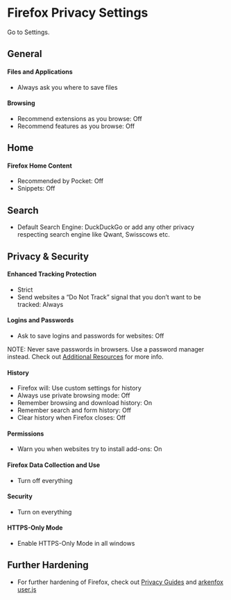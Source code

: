 # Firefox Privacy Settings

Go to Settings.



## General

#### Files and Applications
- Always ask you where to save files

#### Browsing
- Recommend extensions as you browse: Off
- Recommend features as you browse: Off



## Home

#### Firefox Home Content
- Recommended by Pocket: Off
- Snippets: Off



## Search
- Default Search Engine: DuckDuckGo or add any other privacy respecting search engine like Qwant, Swisscows etc.



## Privacy & Security

#### Enhanced Tracking Protection
- Strict
- Send websites a “Do Not Track” signal that you don’t want to be tracked: Always

#### Logins and Passwords
- Ask to save logins and passwords for websites: Off

NOTE: Never save passwords in browsers. Use a password manager instead. Check out [Additional Resources](https://github.com/the-weird-aquarian/privacy-settings#additional-resources) for more info.

#### History
- Firefox will: Use custom settings for history
- Always use private browsing mode: Off
- Remember browsing and download history: On
- Remember search and form history: Off
- Clear history when Firefox closes: Off

#### Permissions
- Warn you when websites try to install add-ons: On

#### Firefox Data Collection and Use
- Turn off everything

#### Security
- Turn on everything

#### HTTPS-Only Mode
- Enable HTTPS-Only Mode in all windows



## Further Hardening
- For further hardening of Firefox, check out [Privacy Guides](https://www.privacyguides.org/browsers/#about_config) and [arkenfox user.js](https://github.com/arkenfox/user.js)
